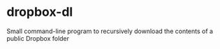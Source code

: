 # dropbox-dl
Small command-line program to recursively download the contents of a public Dropbox folder
